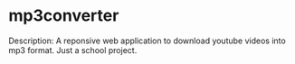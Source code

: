 # mp3converter
Description: A reponsive web application to download youtube videos into mp3 format. Just a school project.